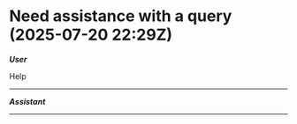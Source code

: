 <!-- Generated by SpecStory -->

# Need assistance with a query (2025-07-20 22:29Z)

_**User**_

Help

---

_**Assistant**_



---

